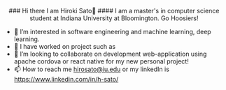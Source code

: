 <p align="center">
### Hi there I am Hiroki Sato👋
#### I am a master's in computer science student at Indiana University at Bloomington. Go Hoosiers!
</p>


- 👀 I’m interested in software engineering and machine learning, deep learning.
- 🌱 I have worked on project such as 
- 💞️ I’m looking to collaborate on development web-application using apache cordova or react native for my new personal project!
- 📫 How to reach me hirosato@iu.edu or my linkedIn is https://www.linkedin.com/in/h-sato/

<!---
hsato1/hsato1 is a ✨ special ✨ repository because its `README.md` (this file) appears on your GitHub profile.
You can click the Preview link to take a look at your changes.
--->
